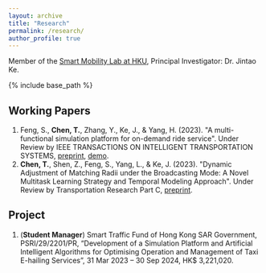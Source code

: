 ```yaml
---
layout: archive
title: "Research"
permalink: /research/
author_profile: true
---
```



Member of the [Smart Mobility Lab at HKU](https://sites.google.com/view/kejintao/home), Principal Investigator: Dr. Jintao Ke.

{% include base_path %}

## Working Papers
1. Feng, S., **Chen, T.**, Zhang, Y., Ke, J., & Yang, H. (2023). "A multi-functional simulation platform for on-demand ride service". Under Review by IEEE TRANSACTIONS ON INTELLIGENT TRANSPORTATION SYSTEMS, [preprint](https://arxiv.org/pdf/2303.12336.pdf), [demo](https://www.youtube.com/watch?v=q25L7lr77ms).
2. **Chen, T.**, Shen, Z., Feng, S., Yang, L., & Ke, J. (2023). "Dynamic Adjustment of Matching Radii under the Broadcasting Mode: A Novel Multitask Learning Strategy and Temporal Modeling Approach". Under Review by Transportation Research Part C, [preprint](https://arxiv.org/pdf/2312.05576.pdf).

## Project
1. (**Student Manager**) Smart Traffic Fund of Hong Kong SAR Government, PSRI/29/2201/PR, “Development of a Simulation Platform and Artificial Intelligent Algorithms for Optimising Operation and Management of Taxi E-hailing Services”, 31 Mar 2023 – 30 Sep 2024, HK$ 3,221,020.